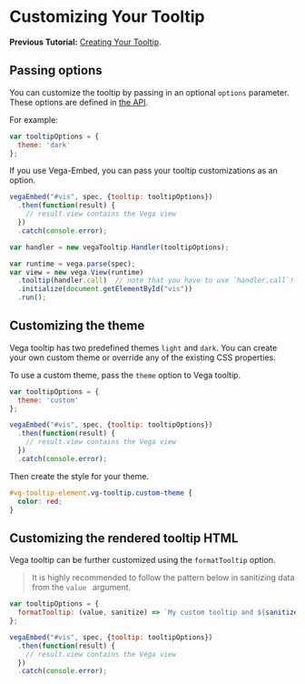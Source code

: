 # Customizing Your Tooltip

__Previous Tutorial:__ [Creating Your Tooltip](creating_your_tooltip.md).

## Passing options

You can customize the tooltip by passing in an optional `options` parameter. These options are defined in [the API](APIs.md#options).

For example:

```js
var tooltipOptions = {
  theme: 'dark'
};
```

If you use Vega-Embed, you can pass your tooltip customizations  as an option.

```js
vegaEmbed("#vis", spec, {tooltip: tooltipOptions})
  .then(function(result) {
    // result.view contains the Vega view
  })
  .catch(console.error);
```

```js
var handler = new vegaTooltip.Handler(tooltipOptions);

var runtime = vega.parse(spec);
var view = new vega.View(runtime)
  .tooltip(handler.call)  // note that you have to use `handler.call`!
  .initialize(document.getElementById("vis"))
  .run();
```

## Customizing the theme

Vega tooltip has two predefined themes `light` and `dark`. You can create your own custom theme or override any of the existing CSS properties.

To use a custom theme, pass the `theme` option to Vega tooltip.

```js
var tooltipOptions = {
  theme: 'custom'
};

vegaEmbed("#vis", spec, {tooltip: tooltipOptions})
  .then(function(result) {
    // result.view contains the Vega view
  })
  .catch(console.error);
```

Then create the style for your theme.

```css
#vg-tooltip-element.vg-tooltip.custom-theme {
  color: red;
}
```

## Customizing the rendered tooltip HTML

Vega tooltip can be further customized using the `formatTooltip` option.

> It is highly recommended to follow the pattern below in sanitizing data from the `value ` argument.

```js
var tooltipOptions = {
  formatTooltip: (value, sanitize) => `My custom tooltip and ${sanitize(value)}.`
};

vegaEmbed("#vis", spec, {tooltip: tooltipOptions})
  .then(function(result) {
    // result.view contains the Vega view
  })
  .catch(console.error);
```
